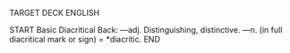 TARGET DECK
ENGLISH

START
Basic
Diacritical
Back: —adj. Distinguishing, distinctive. —n. (in full diacritical mark or sign) = *diacritic.
END
